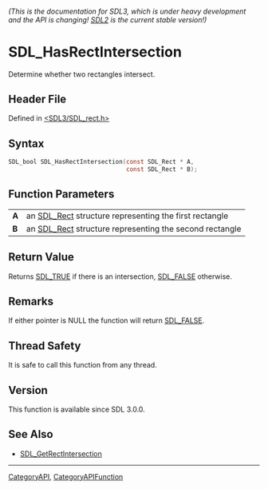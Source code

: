 ###### (This is the documentation for SDL3, which is under heavy development and the API is changing! [SDL2](https://wiki.libsdl.org/SDL2/) is the current stable version!)
# SDL_HasRectIntersection

Determine whether two rectangles intersect.

## Header File

Defined in [<SDL3/SDL_rect.h>](https://github.com/libsdl-org/SDL/blob/main/include/SDL3/SDL_rect.h)

## Syntax

```c
SDL_bool SDL_HasRectIntersection(const SDL_Rect * A,
                                 const SDL_Rect * B);

```

## Function Parameters

|           |                                                                     |
| --------- | ------------------------------------------------------------------- |
| **A**     | an [SDL_Rect](SDL_Rect) structure representing the first rectangle  |
| **B**     | an [SDL_Rect](SDL_Rect) structure representing the second rectangle |

## Return Value

Returns [SDL_TRUE](SDL_TRUE) if there is an intersection,
[SDL_FALSE](SDL_FALSE) otherwise.

## Remarks

If either pointer is NULL the function will return [SDL_FALSE](SDL_FALSE).

## Thread Safety

It is safe to call this function from any thread.

## Version

This function is available since SDL 3.0.0.

## See Also

- [SDL_GetRectIntersection](SDL_GetRectIntersection)

----
[CategoryAPI](CategoryAPI), [CategoryAPIFunction](CategoryAPIFunction)

